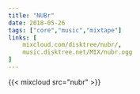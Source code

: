 ```yaml
---
title: "NUBr"
date: 2018-05-26
tags: ["core","music","mixtape"]
links: [
	mixcloud.com/disktree/nubr/,
	music.disktree.net/MIX/nubr.ogg
]
---
```

{{< mixcloud src="nubr" >}}

